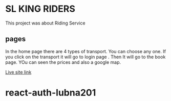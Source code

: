 # SL KING RIDERS

This project was about Riding Service

## pages

In the home page there are 4 types of transport. You can choose any one. If you click on the transport it will go to login page . Then It will go to the book page. YOu can seen the prices and also a google map.

[Live site link](https://sl-king-riders.web.app)
# react-auth-lubna201
